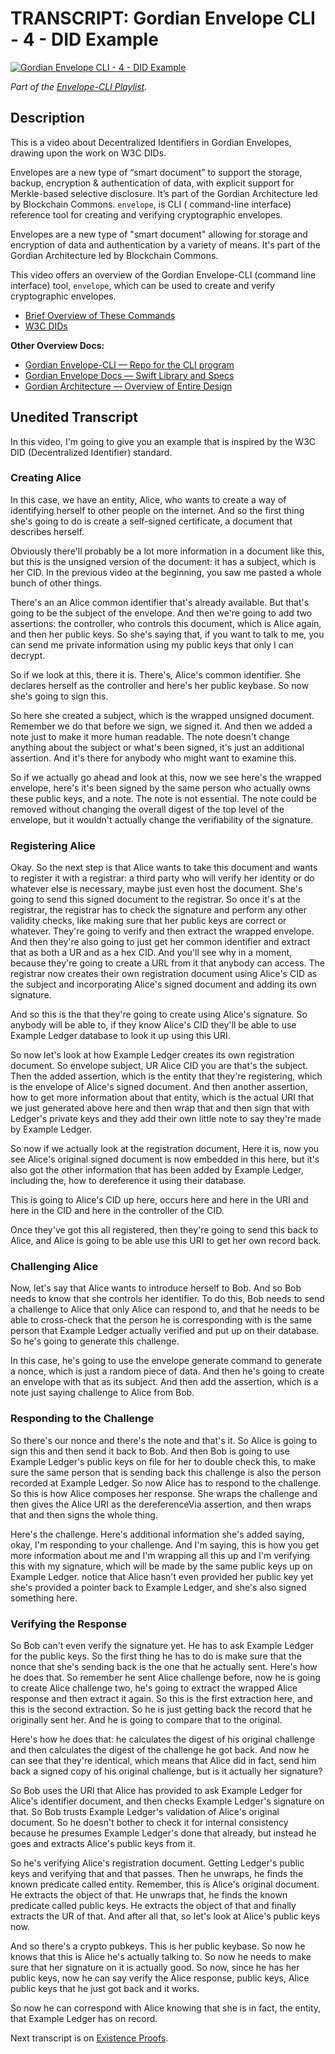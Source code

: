 # TRANSCRIPT: Gordian Envelope CLI - 4 - DID Example

[![Gordian Envelope CLI - 4 - DID Example](https://img.youtube.com/vi/Dvs2CT60_uI/mqdefault.jpg)](https://www.youtube.com/watch?v=Dvs2CT60_uI)

_Part of the [Envelope-CLI Playlist](https://www.youtube.com/playlist?list=PLCkrqxOY1FbooYwJ7ZhpJ_QQk8Az1aCnG)._

## Description

This is a video about Decentralized Identifiers in Gordian Envelopes, drawing upon the work on W3C DIDs.

Envelopes are a new type of “smart document” to support the storage, backup, encryption & authentication of data, with explicit support for Merkle-based selective disclosure. It’s part of the Gordian Architecture led by Blockchain Commons. `envelope`, is CLI ( command-line interface) reference tool for creating and verifying cryptographic envelopes.

Envelopes are a new type of "smart document" allowing for storage and encryption of data and authentication by a variety of means. It's part of the Gordian Architecture led by Blockchain Commons. 

This video offers an overview of the Gordian Envelope-CLI (command line interface) tool, `envelope`, which can be used to create and verify cryptographic envelopes.

* [Brief Overview of These Commands](https://github.com/BlockchainCommons/envelope-cli-swift/blob/master/Docs/5-DID-EXAMPLE.md)
* [W3C DIDs](https://www.w3.org/TR/did-core/)

**Other Overview Docs:**

* [Gordian Envelope-CLI — Repo for the CLI program](https://github.com/BlockchainCommons/envelope-cli-swift)
* [Gordian Envelope Docs — Swift Library and Specs](https://github.com/BlockchainCommons/BCSwiftSecureComponents/tree/master/Docs)
* [Gordian Architecture — Overview of Entire Design](https://github.com/BlockchainCommons/Gordian/blob/master/Docs/Overview-Architecture.md)

## Unedited Transcript

In this video, I'm going to give you an example that is inspired by the W3C DID (Decentralized Identifier) standard.

### Creating Alice

In this case, we have an entity, Alice, who wants to create a way of identifying herself to other people on the internet. And so the first thing she's going to do is create a self-signed certificate, a document that describes herself.

Obviously there'll probably be a lot more information in a document like this, but this is the unsigned version of the document: it has a subject, which is her CID. In the previous video at the beginning, you saw me pasted a whole bunch of other things.

There's an an Alice common identifier that's already available. But that's going to be the subject of the envelope. And then we're going to add two assertions: the controller, who controls this document, which is Alice again, and then her public keys. So she's saying that, if you want to talk to me, you can send me private information using my public keys that only I can decrypt.

So if we look at this, there it is. There's, Alice's common identifier. She declares herself as the controller and here's her public keybase. So now she's going to sign this.

So here she created a subject, which is the wrapped unsigned document. Remember we do that before we sign, we signed it. And then we added a note just to make it more human readable. The note doesn't change anything about the subject or what's been signed, it's just an additional assertion. And it's there for anybody who might want to examine this.

So if we actually go ahead and look at this, now we see here's the wrapped envelope, here's it's been signed by the same person who actually owns these public keys, and a note. The note is not essential. The note could be removed without changing the overall digest of the top level of the envelope, but it wouldn't actually change the verifiability of the signature.

### Registering Alice

Okay. So the next step is that Alice wants to take this document and wants to register it with a registrar: a third party who will verify her identity or do whatever else is necessary, maybe just even host the document. She's going to send this signed document to the registrar. So once it's at the registrar, the registrar has to check the signature and perform any other validity checks, like making sure that her public keys are correct or whatever. They're going to verify and then extract the wrapped envelope. And then they're also going to just get her common identifier and extract that as both a UR and as a hex CID. And you'll see why in a moment, because they're going to create a URL from it that anybody can access. The registrar now creates their own registration document using Alice's CID as the subject and incorporating Alice's signed document and adding its own signature.

And so this is the that they're going to create using Alice's signature. So anybody will be able to, if they know Alice's CID they'll be able to use Example Ledger database to look it up using this URI.

So now let's look at how Example Ledger creates its own registration document. So envelope subject, UR Alice CID you are that's the subject. Then the added assertion, which is the entity that they're registering, which is the envelope of Alice's signed document. And then another assertion, how to get more information about that entity, which is the actual URI that we just generated above here and then wrap that and then sign that with Ledger's private keys and they add their own little note to say they're made by Example Ledger. 

So now if we actually look at the registration document, Here it is, now you see Alice's original signed document is now embedded in this here, but it's also got the other information that has been added by Example Ledger, including the, how to dereference it using their database.

This is going to Alice's CID up here, occurs here and here in the URI and here in the CID and here in the controller of the CID. 

Once they've got this all registered, then they're going to send this back to Alice, and Alice is going to be able use this URI to get her own record back.

### Challenging Alice

Now, let's say that Alice wants to introduce herself to Bob. And so Bob needs to know that she controls her identifier. To do this, Bob needs to send a challenge to Alice that only Alice can respond to, and that he needs to be able to cross-check that the person he is corresponding with is the same person that Example Ledger actually verified and put up on their database. So he's going to generate this challenge.

In this case, he's going to use the envelope generate command to generate a nonce, which is just a random piece of data. And then he's going to create an envelope with that as its subject.  And then add the assertion, which is a note just saying challenge to Alice from Bob.

### Responding to the Challenge

So there's our nonce and there's the note and that's it. So Alice is going to sign this and then send it back to Bob. And then Bob is going to use Example Ledger's public keys on file for her to double check this, to make sure the same person that is sending back this challenge is also the person recorded at Example Ledger. So now Alice has to respond to the challenge. So this is how Alice composes her response. She wraps the challenge and then gives the Alice URI as the dereferenceVia assertion, and then wraps that and then signs the whole thing.

Here's the challenge. Here's additional information she's added saying, okay, I'm responding to your challenge. And I'm saying, this is how you get more information about me and I'm wrapping all this up and I'm verifying this with my signature, which will be made by the same public keys up on Example Ledger. notice that Alice hasn't even provided her public key yet she's provided a pointer back to Example Ledger, and she's also signed something here.

### Verifying the Response

So Bob can't even verify the signature yet. He has to ask Example Ledger for the public keys. So the first thing he has to do is make sure that the nonce that she's sending back is the one that he actually sent. Here's how he does that. So remember he sent Alice challenge before, now he is going to create Alice challenge two, he's going to extract the wrapped Alice response and then extract it again. So this is the first extraction here, and this is the second extraction. So he is just getting back the record that he originally sent her. And he is going to compare that to the original.

Here's how he does that: he calculates the digest of his original challenge and then calculates the digest of the challenge he got back. And now he can see that they're identical, which means that Alice did in fact, send him back a signed copy of his original challenge, but is it actually her signature?

So Bob uses the URI that Alice has provided to ask Example Ledger for Alice's identifier document, and then checks Example Ledger's signature on that. So Bob trusts Example Ledger's validation of Alice's original document. So he doesn't bother to check it for internal consistency because he presumes Example Ledger's done that already, but instead he goes and extracts Alice's public keys from it.

So he's verifying Alice's registration document. Getting Ledger's public keys and verifying that and that passes. Then he unwraps, he finds the known predicate called entity. Remember, this is Alice's original document. He extracts the object of that. He unwraps that, he finds the known predicate called public keys. He extracts the object of that and finally extracts the UR of that. And after all that, so let's look at Alice's public keys now.

And so there's a crypto pubkeys. This is her public keybase. So now he knows that this is Alice he's actually talking to. So now he needs to make sure that her signature on it is actually good. So now, since he has her public keys, now he can say verify the Alice response, public keys, Alice public keys that he just got back and it works.

So now he can correspond with Alice knowing that she is in fact, the entity, that Example Ledger has on record. 

Next transcript is on [Existence Proofs](5-EXISTENCE-PROOFS-TRANSCRIPT.md).

